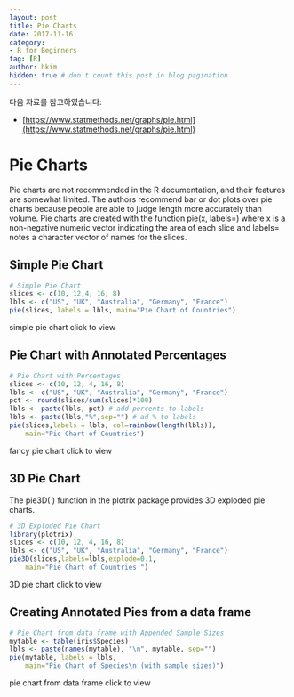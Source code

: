 ```yaml
---
layout: post  
title: Pie Charts
date: 2017-11-16  
category:
- R for Beginners  
tag: [R]    
author: hkim  
hidden: true # don't count this post in blog pagination
---
```


다음 자료를 참고하였습니다:  
- [https://www.statmethods.net/graphs/pie.html](https://www.statmethods.net/graphs/pie.html)

# Pie Charts

Pie charts are not recommended in the R documentation, and their features are somewhat limited. The authors recommend bar or dot plots over pie charts because people are able to judge length more accurately than volume. Pie charts are created with the function pie(x, labels=) where x is a non-negative numeric vector indicating the area of each slice and labels= notes a character vector of names for the slices.

## Simple Pie Chart

```r
# Simple Pie Chart
slices <- c(10, 12,4, 16, 8)
lbls <- c("US", "UK", "Australia", "Germany", "France")
pie(slices, labels = lbls, main="Pie Chart of Countries")
```

simple pie chart click to view


## Pie Chart with Annotated Percentages

```r
# Pie Chart with Percentages
slices <- c(10, 12, 4, 16, 8)
lbls <- c("US", "UK", "Australia", "Germany", "France")
pct <- round(slices/sum(slices)*100)
lbls <- paste(lbls, pct) # add percents to labels
lbls <- paste(lbls,"%",sep="") # ad % to labels
pie(slices,labels = lbls, col=rainbow(length(lbls)),
  	main="Pie Chart of Countries")
```

fancy pie chart click to view


## 3D Pie Chart

The pie3D( ) function in the plotrix package provides 3D exploded pie charts.

```r
# 3D Exploded Pie Chart
library(plotrix)
slices <- c(10, 12, 4, 16, 8)
lbls <- c("US", "UK", "Australia", "Germany", "France")
pie3D(slices,labels=lbls,explode=0.1,
  	main="Pie Chart of Countries ")
```

3D pie chart click to view


## Creating Annotated Pies from a data frame

```r
# Pie Chart from data frame with Appended Sample Sizes
mytable <- table(iris$Species)
lbls <- paste(names(mytable), "\n", mytable, sep="")
pie(mytable, labels = lbls,
  	main="Pie Chart of Species\n (with sample sizes)")
```

pie chart from data frame click to view
